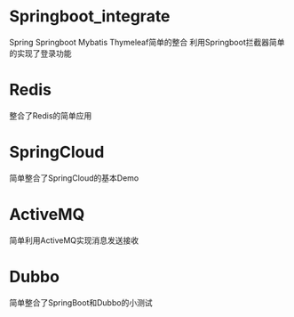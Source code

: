 # Springboot_integrate
Spring Springboot Mybatis Thymeleaf简单的整合
利用Springboot拦截器简单的实现了登录功能
# Redis
整合了Redis的简单应用
# SpringCloud 
简单整合了SpringCloud的基本Demo
# ActiveMQ
简单利用ActiveMQ实现消息发送接收
# Dubbo
简单整合了SpringBoot和Dubbo的小测试
